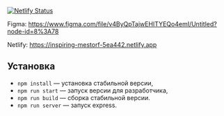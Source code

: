 [![Netlify Status](https://api.netlify.com/api/v1/badges/0b689e0a-1271-4ef1-83e5-642126976924/deploy-status)](https://app.netlify.com/sites/inspiring-mestorf-5ea442/deploys)

Figma: https://www.figma.com/file/v4ByQpTajwEHITYEQo4emI/Untitled?node-id=8%3A78

Netlify: https://inspiring-mestorf-5ea442.netlify.app

## Установка

- `npm install` — установка стабильной версии,
- `npm run start` — запуск версии для разработчика,
- `npm run build` — сборка стабильной версии.
- `npm run server` — запуск express.
